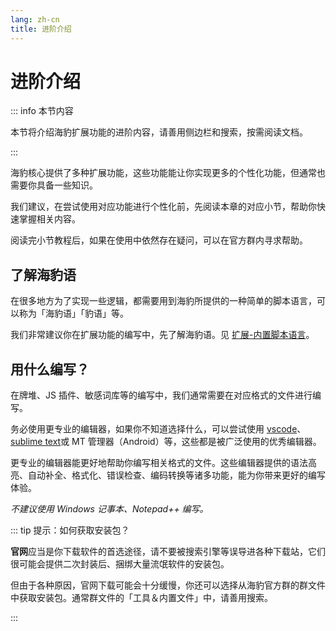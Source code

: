 ```yaml
---
lang: zh-cn
title: 进阶介绍
---
```


# 进阶介绍

::: info 本节内容

本节将介绍海豹扩展功能的进阶内容，请善用侧边栏和搜索，按需阅读文档。

:::

海豹核心提供了多种扩展功能，这些功能能让你实现更多的个性化功能，但通常也需要你具备一些知识。

我们建议，在尝试使用对应功能进行个性化前，先阅读本章的对应小节，帮助你快速掌握相关内容。

阅读完小节教程后，如果在使用中依然存在疑问，可以在官方群内寻求帮助。

## 了解海豹语

在很多地方为了实现一些逻辑，都需要用到海豹所提供的一种简单的脚本语言，可以称为「海豹语」「豹语」等。

我们非常建议你在扩展功能的编写中，先了解海豹语。见 [扩展-内置脚本语言](./script.md)。

## 用什么编写？

在牌堆、JS 插件、敏感词库等的编写中，我们通常需要在对应格式的文件进行编写。

务必使用更专业的编辑器，如果你不知道选择什么，可以尝试使用 [vscode](https://code.visualstudio.com)、[sublime text](https://www.sublimetext.com)或 MT 管理器（Android）等，这些都是被广泛使用的优秀编辑器。

更专业的编辑器能更好地帮助你编写相关格式的文件。这些编辑器提供的语法高亮、自动补全、格式化、错误检查、编码转换等诸多功能，能为你带来更好的编写体验。

*不建议使用 Windows 记事本、Notepad++ 编写。*

::: tip 提示：如何获取安装包？

**官网**应当是你下载软件的首选途径，请不要被搜索引擎等误导进各种下载站，它们很可能会提供二次封装后、捆绑大量流氓软件的安装包。

但由于各种原因，官网下载可能会十分缓慢，你还可以选择从海豹官方群的群文件中获取安装包。通常群文件的「工具＆内置文件」中，请善用搜索。

:::
